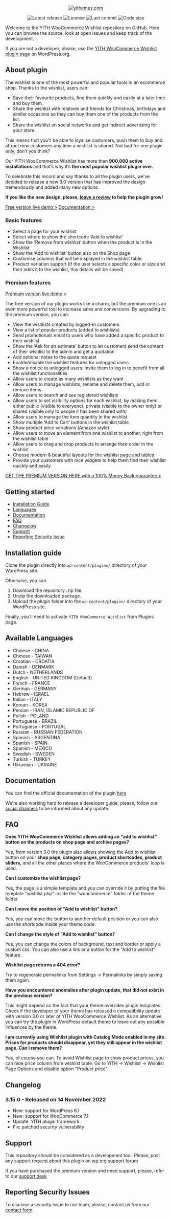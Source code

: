 <p align="center"><a href="https://yithemes.com/"><img src="https://docs.yithemes.com/wp-content/uploads/2018/02/logo-1.png" alt="yithemes.com"></a></p>

<p align="center">
<img src="https://img.shields.io/github/v/release/yithemes/yith-woocommerce-wishlist?label=stable" alt="Latest release">
<img src="https://img.shields.io/github/license/yithemes/yith-woocommerce-wishlist" alt="License">
<img src="https://img.shields.io/github/last-commit/yithemes/yith-woocommerce-wishlist" alt="Last commit">
<img src="https://img.shields.io/github/languages/code-size/yithemes/yith-woocommerce-wishlist" alt="Code size">
</p>

Welcome to the YITH WooCommerce Wishlist repository on GitHub. Here you can browse the source, look at open issues and keep track of the development.

If you are not a developer, please, use the [YITH WooCommerce Wishlist plugin page](https://wordpress.org/plugins/yith-woocommerce-wishlist/) on WordPress.org.

## About plugin

The wishlist is one of the most powerful and popular tools in an ecommerce shop. Thanks to the wishlist, users can:

* Save their favourite products, find them quickly and easily at a later time and buy them.
* Share the wishlist with relatives and friends for Christmas, birthdays and similar occasions so they can buy them one of the products from the list.
* Share the wishlist on social networks and get indirect advertising for your store.

This means that you’ll be able to loyalise customers, push them to buy and attract new customers any time a wishlist is shared. Not bad for one plugin only, don’t you think?

Our YITH WooCommerce Wishlist has more than **900,000 active installations** and that’s why it’s **the most popular wishlist plugin ever.**

To celebrate this record and say thanks to all the plugin users, we’ve decided to release a new 3.0 version that has improved the design tremendously  and added many new options.

**If you like the new design, please, [leave a review](https://wordpress.org/support/plugin/yith-woocommerce-wishlist/reviews/#new-post) to help the plugin grow!**

[Free version live demo >](https://plugins.yithemes.com/yith-woocommerce-wishlist-free/)
[Documentation >](https://docs.yithemes.com/yith-woocommerce-wishlist)

### Basic features

* Select a page for your wishlist
* Select where to show the shortcode ‘Add to wishlist’
* Show the ‘Remove from wishlist’ button when the product is in the Wishlist
* Show the ‘Add to wishlist’ button also on the Shop page
* Customise columns that will be displayed in the wishlist table
* Product variation support (if the user selects a specific color or size and then adds it to the wishlist, this details will be saved)

### Premium features

[Premium version live demo >](https://plugins.yithemes.com/yith-woocommerce-wishlist/)

The free version of our plugin works like a charm, but the premium one is an even more powerful tool to increase sales and conversions. By upgrading to the premium version, you can:

* View the wishlists created by logged-in customers
* View a list of popular products (added to wishlists)
* Send promotionals email to users who have added a specific product to their wishlist
* Show the ‘Ask for an estimate’ button to let customers send the content of their wishlist to the admin and get a quotation
* Add optional notes to the quote request
* Enable/disable the wishlist features for unlogged users
* Show a notice to unlogged users: invite them to log in to benefit from all the wishlist functionalities
* Allow users to create as many wishlists as they want
* Allow users to manage wishlists, rename and delete them, add or remove items
* Allow users to search and see registered wishlists
* Allow users to set visibility options for each wishlist, by making them either public (visible to everyone), private (visible to the owner only) or shared (visible only to people it has been shared with)
* Allow users to manage the item quantity in the wishlist
* Show multiple ‘Add to Cart’ buttons in the wishlist table
* Show product price variations (Amazon style)
* Allow users to move an element from one wishlist to another, right from the wishlist table
* Allow users to drag and drop products to arrange their order in the wishlist
* Choose modern & beautiful layouts for the wishlist page and tables
* Provide your customers with nice widgets to help them find their wishlist quickly and easily.

[GET THE PREMIUM VERSION HERE with a 100% Money Back guarantee >](https://yithemes.com/themes/plugins/yith-woocommerce-wishlist/)

## Getting started

* [Installation Guide](#quick-guide)
* [Languages](#available-languages)
* [Documentation](#documentation)
* [FAQ](#faq)
* [Changelog](#changelog)
* [Support](#support)
* [Reporting Security Issue](#reporting-security-issues)

## Installation guide

Clone the plugin directly into `wp-content/plugins/` directory of your WordPress site.

Otherwise, you can 

1. Download the repository .zip file.
2. Unzip the downloaded package.
3. Upload the plugin folder into the `wp-content/plugins/` directory of your WordPress site.

Finally, you'll need to activate `YITH WooCommerce Wishlist` from Plugins page.

## Available Languages

* Chinese - CHINA
* Chinese - TAIWAN
* Croatian - CROATIA
* Danish - DENMARK
* Dutch - NETHERLANDS
* English - UNITED KINGDOM (Default)
* French - FRANCE
* German - GERMANY
* Hebrew - ISRAEL
* Italian - ITALY
* Korean - KOREA
* Persian - IRAN, ISLAMIC REPUBLIC OF
* Polish - POLAND
* Portuguese - BRAZIL
* Portuguese - PORTUGAL
* Russian - RUSSIAN FEDERATION
* Spanish - ARGENTINA
* Spanish - SPAIN
* Spanish - MEXICO
* Swedish - SWEDEN
* Turkish - TURKEY
* Ukrainian - UKRAINE

## Documentation

You can find the official documentation of the plugin [here](https://docs.yithemes.com/yith-woocommerce-wishlist/)

We're also working hard to release a developer guide; please, follow our [social channels](http://twitter.com/yithemes) to be informed about any update.

## FAQ

**Does YITH WooCommerce Wishlist allows adding an “add to wishlist” button on the products on shop page and archive pages?**

Yes, from version 3.0 the plugin also allows showing the Add to wishlist button on your **shop page, category pages, product shortcodes, product sliders,** and all the other places where the WooCommerce products’ loop is used.

**Can I customize the wishlist page?**

Yes, the page is a simple template and you can override it by putting the file template "wishlist.php" inside the "woocommerce" folder of the theme folder.

**Can I move the position of "Add to wishlist" button?**

Yes, you can move the button to another default position or you can also use the shortcode inside your theme code.

**Can I change the style of "Add to wishlist" button?**

Yes, you can change the colors of background, text and border or apply a custom css. You can also use a link or a button for the "Add to wishlist" feature.

**Wishlist page returns a 404 error?**

Try to regenerate permalinks from Settings -> Permalinks by simply saving them again.

**Have you encountered anomalies after plugin update, that did not exist in the previous version?**

This might depend on the fact that your theme overrides plugin templates. Check if the developer of your theme has released a compatibility update with version 3.0 or later of YITH WooCommerce Wishlist. As an alternative you can try the plugin in WordPress default theme to leave out any possible influences by the theme.

**I am currently using Wishlist plugin with Catalog Mode enabled in my site. Prices for products should disappear, yet they still appear in the wishlist page. Can I remove them?**

Yes, of course you can. To avoid Wishlist page to show product prices, you can hide price column from wishlist table. Go to YITH -> Wishlist -> Wishlist Page Options and disable option "Product price".

## Changelog

### 3.15.0 - Released on 14 November 2022

* New: support for WordPress 6.1
* New: support for WooCommerce 7.1
* Update: YITH plugin framework
* Fix: patched security vulnerability

## Support

This repository should be considered as a development tool.
Please, post any support request about this plugin on [wp.org support forum](https://wordpress.org/support/plugin/yith-woocommerce-wishlist/)

If you have purchased the premium version and need support, please, refer to our [support desk](https://yithemes.com/my-account/support/dashboard/)

## Reporting Security Issues
To disclose a security issue to our team, please, contact us from our [contact form](https://yithemes.com/contact-form/).